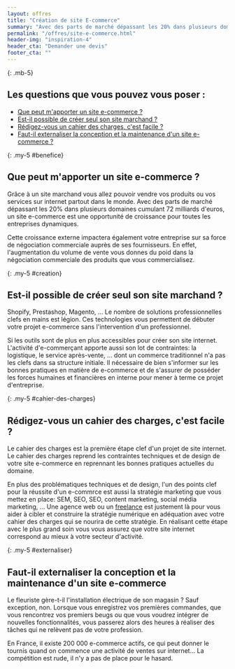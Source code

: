 ```yaml
---
layout: offres
title: "Création de site E-commerce"
summary: "Avec des parts de marché dépassant les 20% dans plusieurs domaines cumulant 72 milliards d'euros, un site e-commerce est une opportunité de croissance pour toutes les entreprises dynamiques."
permalink: "/offres/site-e-commerce.html"
header-img: "inspiration-4"
header_cta: "Demander une devis"
footer_cta: ""
---
```


{: .mb-5}
## Les questions que vous pouvez vous poser :

- [Que peut m'apporter un site e-commerce ?](#benefice)
- [Est-il possible de créer seul son site marchand ?](#creation)
- [Rédigez-vous un cahier des charges, c'est facile ?](#cahier-des-charges)
- [Faut-il externaliser la conception et la maintenance d'un site e-commerce ?](#externaliser)

{: .my-5 #benefice}
## Que peut m'apporter un site e-commerce ?

Grâce à un site marchand vous allez pouvoir vendre vos produits ou vos services sur internet partout dans le monde. Avec des parts de marché dépassant les 20% dans plusieurs domaines cumulant 72 milliards d'euros, un site e-commerce est une opportunité de croissance pour toutes les entreprises dynamiques.

Cette croissance externe impactera également votre entreprise sur sa force de négociation commerciale auprès de ses fournisseurs. En effet, l'augmentation du volume de vente vous donnes du poid dans la négociation commerciale des produits que vous commercialisez.

{: .my-5 #creation}
## Est-il possible de créer seul son site marchand ?

Shopify, Prestashop, Magento, ... Le nombre de solutions professionnelles clefs en mains est légion. Ces technologies vous permettent de débuter votre projet e-commerce sans l'intervention d'un professionnel.

Si les outils sont de plus en plus accessibles pour créer son site internet. L'activité d'e-commerçant apporte aussi son lot de contraintes: la logistique, le service après-vente, ... dont un commerce traditionnel n'a pas les clefs dans sa structure initiale. Il nécessaire de bien s'informer sur les bonnes pratiques en matière de e-commerce et de s'assurer de posséder les forces humaines et financières en interne pour mener à terme ce projet d'entreprise.

{: .my-5 #cahier-des-charges}
## Rédigez-vous un cahier des charges, c'est facile ?

Le cahier des charges est la première étape clef d'un projet de site internet. Le cahier des charges reprend les contraintes techniques et de design de votre site e-commerce en reprennant les bonnes pratiques actuelles du domaine.

En plus des problématiques techniques et de design, l'un des points clef pour la réussite d'un e-commrce est aussi la stratégie marketing que vous mettez en place: SEM, SEO, SEO, content marketing, social média marketing, ... Une agence web ou un <a href="{{ site.url }}/work.html">freelance</a> est justement là pour vous aider à cibler et construire la stratégie numérique en adéquation avec votre cahier des charges qui se nourira de cette stratégie. En réalisant cette étape avec le plus grand soin vous vous assurez que votre site internet correspond au mieux à votre secteur d'activité.

{: .my-5 #externaliser}
## Faut-il externaliser la conception et la maintenance d'un site e-commerce

Le fleuriste gère-t-il l'installation électrique de son magasin ? Sauf exception, non. Lorsque vous enregistrez vos premières commandes, que vous rencontrez vos premiers beugs ou que vous voudrez intégrer de nouvelles fonctionnalités, vous passerez alors des heures à réaliser des tâches qui ne relèvent pas de votre profession. 

En France, il existe 200 000 e-commerce actifs, ce qui peut donner le tournis quand on commence une activité de ventes sur internet... La compétition est rude, il n'y a pas de place pour le hasard.
